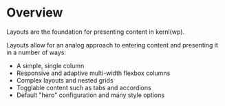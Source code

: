 # Overview

Layouts are the foundation for presenting content in kernl(wp).

Layouts allow for an analog approach to entering content and presenting it in a number of ways:

* A simple, single column
* Responsive and adaptive multi-width flexbox columns
* Complex layouts and nested grids
* Togglable content such as tabs and accordions
* Default "hero" configuration and many style options
